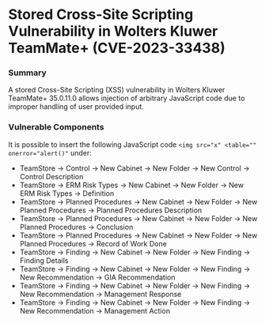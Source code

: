 # Stored Cross-Site Scripting Vulnerability in Wolters Kluwer TeamMate+ (CVE-2023-33438)

### Summary

A stored Cross-Site Scripting (XSS) vulnerability in Wolters Kluwer TeamMate+ 35.0.11.0 allows injection of arbitrary JavaScript code due to improper handling of user provided input.

### Vulnerable Components

It is possible to insert the following JavaScript code ```<img src="x" <table="" onerror="alert()"``` under:
- TeamStore -> Control -> New Cabinet -> New Folder -> New Control -> Control Description
- TeamStore -> ERM Risk Types -> New Cabinet -> New Folder -> New ERM Risk Types -> Definition
- TeamStore -> Planned Procedures -> New Cabinet -> New Folder -> New Planned Procedures -> Planned Procedures Description
- TeamStore -> Planned Procedures -> New Cabinet -> New Folder -> New Planned Procedures -> Conclusion
- TeamStore -> Planned Procedures -> New Cabinet -> New Folder -> New Planned Procedures -> Record of Work Done
- TeamStore -> Finding -> New Cabinet -> New Folder -> New Finding -> Finding Details
- TeamStore -> Finding -> New Cabinet -> New Folder -> New Finding -> New Recommendation -> GIA Recommendation
- TeamStore -> Finding -> New Cabinet -> New Folder -> New Finding -> New Recommendation -> Management Response
- TeamStore -> Finding -> New Cabinet -> New Folder -> New Finding -> New Recommendation -> Management Action
